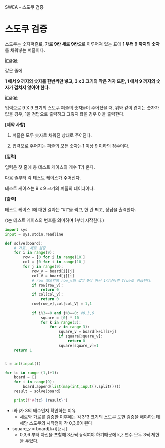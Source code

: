 SWEA - 스도쿠 검증

# 스도쿠 검증

스도쿠는 숫자퍼즐로, **가로 9칸 세로 9칸**으로 이루어져 있는 표에 **1 부터 9 까지의 숫자**를 채워넣는 퍼즐이다.

[image](https://swexpertacademy.com/main/common/fileDownload.do?downloadType=CKEditorImages&fileId=AV5PtLXqAYUDFAUq)

같은 줄에

**1 에서 9 까지의 숫자를 한번씩만 넣고, 3 x 3 크기의 작은 격자 또한, 1 에서 9 까지의 숫자가 겹치지 않아야 한다.**

[image](https://swexpertacademy.com/main/common/fileDownload.do?downloadType=CKEditorImages&fileId=AV5PtUu6AYYDFAUq)

입력으로 9 X 9 크기의 스도쿠 퍼즐의 숫자들이 주어졌을 때, 위와 같이 겹치는 숫자가 없을 경우, 1을 정답으로 출력하고 그렇지 않을 경우 0 을 출력한다.

**[제약 사항]**

1. 퍼즐은 모두 숫자로 채워진 상태로 주어진다.

2. 입력으로 주어지는 퍼즐의 모든 숫자는 1 이상 9 이하의 정수이다.

**[입력]**

입력은 첫 줄에 총 테스트 케이스의 개수 T가 온다.

다음 줄부터 각 테스트 케이스가 주어진다.

테스트 케이스는 9 x 9 크기의 퍼즐의 데이터이다.

**[출력]**

테스트 케이스 t에 대한 결과는 “#t”을 찍고, 한 칸 띄고, 정답을 출력한다.

(t는 테스트 케이스의 번호를 의미하며 1부터 시작한다.)

```python
import sys
input = sys.stdin.readline

def solve(board):
    # 가로, 세로 검증
    for i in range(9):
        row = [0 for i in range(10)]
        col = [0 for i in range(10)]
        for j in range(9):
            row_v = board[i][j]
            col_V = board[j][i]
            # row 배열안에 row_v의 값이 0이 아닌 1이상이면 True로 취급된다.
            if row[row_v]:
                return 0
            if col[col_V]:
                return 0
            row[row_v],col[col_V] = 1,1
        
            if i%3==0 and j%3==0: #0,3,6
                square = [0] * 10
                for k in range(3):
                    for z in range(3):
                        square_v = board[k+i][z+j]
                        if square[square_v]:
                            return 0
                        square[square_v]=1
    return 1 


t = int(input())

for tc in range (1,t+1):
    board = []
    for i in range(9):
        board.append(list(map(int,input().split())))
    result = solve(board)

    print(f'#{tc} {result}')
```

- i와 j가 3의 배수인지 확인하는 이유
  - 세로와 가로를 검증한 이후에는 각 3*3 크기의 스도쿠 도한 검증을 해야하는데
    해당 스도쿠의 시작점이 각 0,3,6이 된다
- square_v = board[k+i][z+j]
  - 0,3,6 부터 자신을 포함해 3칸씩 움직여야 하기때문에 k,z 변수 모두 3씩 제한을 두었다.

